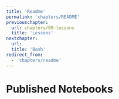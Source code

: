 ```yaml
---
title: 'Readme'
permalink: 'chapters/README'
previouschapter:
  url: chapters/00-lessons
  title: 'Lessons'
nextchapter:
  url: 
  title: 'Bash'
redirect_from:
  - 'chapters/readme'
---
```

# Published Notebooks
